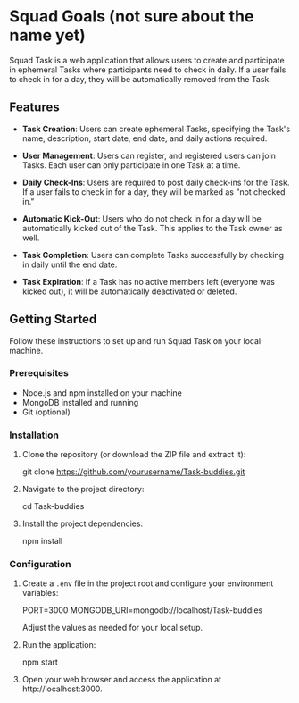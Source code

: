 # Squad Goals (not sure about the name yet)

Squad Task is a web application that allows users to create and participate in ephemeral Tasks where participants need to check in daily. If a user fails to check in for a day, they will be automatically removed from the Task.

## Features

- **Task Creation**: Users can create ephemeral Tasks, specifying the Task's name, description, start date, end date, and daily actions required.

- **User Management**: Users can register, and registered users can join Tasks. Each user can only participate in one Task at a time.

- **Daily Check-Ins**: Users are required to post daily check-ins for the Task. If a user fails to check in for a day, they will be marked as "not checked in."

- **Automatic Kick-Out**: Users who do not check in for a day will be automatically kicked out of the Task. This applies to the Task owner as well.

- **Task Completion**: Users can complete Tasks successfully by checking in daily until the end date.

- **Task Expiration**: If a Task has no active members left (everyone was kicked out), it will be automatically deactivated or deleted.

## Getting Started

Follow these instructions to set up and run Squad Task on your local machine.

### Prerequisites

- Node.js and npm installed on your machine
- MongoDB installed and running
- Git (optional)

### Installation

1. Clone the repository (or download the ZIP file and extract it):

   git clone https://github.com/yourusername/Task-buddies.git

2. Navigate to the project directory:

   cd Task-buddies

3. Install the project dependencies:

   npm install

### Configuration

1. Create a `.env` file in the project root and configure your environment variables:

   PORT=3000
   MONGODB_URI=mongodb://localhost/Task-buddies

   Adjust the values as needed for your local setup.

2. Run the application:

   npm start

3. Open your web browser and access the application at http://localhost:3000.
